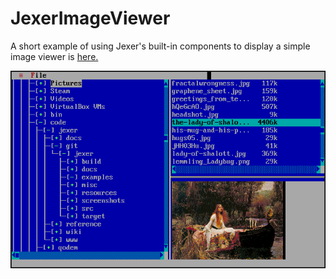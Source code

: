 JexerImageViewer
================

A short example of using Jexer's built-in components to display a simple image viewer is [here.](https://gitlab.com/klamonte/jexer/blob/master/examples/JexerImageViewer.java)

![example_fileviewer_1](uploads/f68cfbfe1113257c9622afb158d23679/example_fileviewer_1.png)